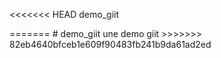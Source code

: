 <<<<<<< HEAD
 demo_giit
<html><head></head></html>
=======
# demo_giit
une demo giit
>>>>>>> 82eb4640bfceb1e609f90483fb241b9da61ad2ed
